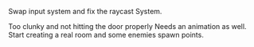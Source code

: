 Swap input system and fix the raycast System.

Too clunky and not hitting the door properly
Needs an animation as well.
Start creating a real room and some enemies spawn points.